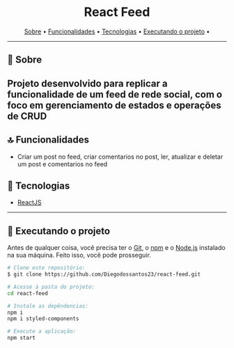 
<!-- banner -->
<h1 align="center">
  React Feed
</h1
---



<!-- index -->
<div align="center">
  <a href="#-sobre">Sobre</a> •
  <a href="#-funcionalidades">Funcionalidades</a> •
  <a href="#-tecnologias">Tecnologias</a> •
  <a href="#-executando-o-projeto">Executando o projeto</a> •
</div>

---

## 📄 Sobre
Projeto desenvolvido para replicar a funcionalidade de um feed de rede social, com o foco em gerenciamento de estados e operações de CRUD
---

## 🔝 Funcionalidades

- Criar um post no feed, criar comentarios no post, ler, atualizar e deletar um post e comentarios no feed

## 🔨 Tecnologias

- [ReactJS](https://reactjs.org/)

---

## 🚀 Executando o projeto

Antes de qualquer coisa, você precisa ter  o [Git](https://git-scm.com), o [npm](https://www.npmjs.com/) e o [Node.js](https://nodejs.org/en/) instalado na sua máquina. Feito isso, você pode prosseguir.

```bash
# Clone este repositório:
$ git clone https://github.com/Diegodossantos23/react-feed.git

# Acesse à pasta do projeto:
cd react-feed

# Instale as depêndencias:
npm i
npm i styled-components

# Execute a aplicação:
npm start
```

